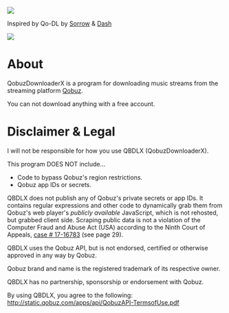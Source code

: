 <p style="align:center;">
  <a href="https://github.com/ImAiiR/QobuzDownloaderX">
    <img src="https://github.com/ImAiiR/QobuzDownloaderX/raw/master/QobuzDownloaderX/Resources/qbdlx.png?raw=true" />
  </a>
</p>

Inspired by Qo-DL by <a href="https://github.com/Sorrow446">Sorrow</a> & <a href="https://github.com/DashLt">Dash</a>

<p style="align:center;">
  <a href="https://github.com/ImAiiR/QobuzDownloaderX/blob/master/-assets/QBDLX2.png?raw=true">
    <img src="https://github.com/ImAiiR/QobuzDownloaderX/blob/master/-assets/QBDLX2.png?raw=true" />
  </a>
</p>

# About
QobuzDownloaderX is a program for downloading music streams from the streaming platform <a href="https://qobuz.com/">Qobuz</a>.

You can not download anything with a free account.

# Disclaimer & Legal
I will not be responsible for how you use QBDLX (QobuzDownloaderX). 

This program DOES NOT include...
- Code to bypass Qobuz's region restrictions.
- Qobuz app IDs or secrets.

QBDLX does not publish any of Qobuz's private secrets or app IDs. It contains regular expressions and other code to dynamically grab them from Qobuz's web player's *publicly available*  JavaScript, which is not rehosted, but grabbed client side. Scraping public data is not a violation of the Computer Fraud and Abuse Act (USA) according to the Ninth Court of Appeals, [case # 17-16783](http://cdn.ca9.uscourts.gov/datastore/opinions/2019/09/09/17-16783.pdf) (see page 29). 

QBDLX uses the Qobuz API, but is not endorsed, certified or otherwise approved in any way by Qobuz.

Qobuz brand and name is the registered trademark of its respective owner.

QBDLX has no partnership, sponsorship or endorsement with Qobuz.

By using QBDLX, you agree to the following: http://static.qobuz.com/apps/api/QobuzAPI-TermsofUse.pdf
